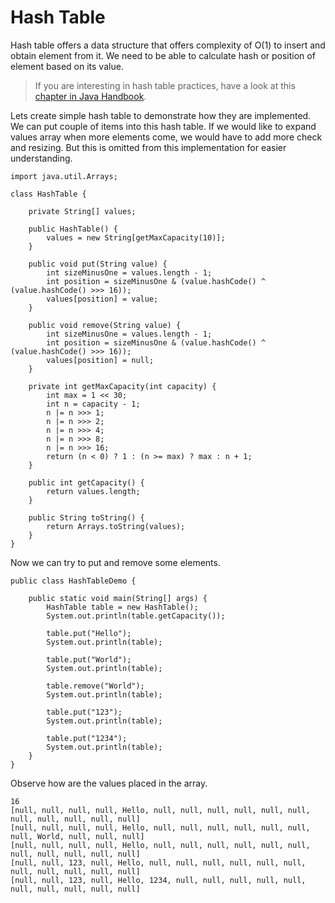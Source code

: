 # Hash Table

Hash table offers a data structure that offers complexity of O\(1\) to insert and obtain element from it. We need to be able to calculate hash or position of element based on its value. 

> If you are interesting in hash table practices, have a look at this [chapter in Java Handbook](https://ondrej-kvasnovsky.gitbooks.io/java-handbook/content/chapter1.html).

Lets create simple hash table to demonstrate how they are implemented. We can put couple of items into this hash table. If we would like to expand values array when more elements come, we would have to add more check and resizing. But this is omitted from this implementation for easier understanding. 

```
import java.util.Arrays;

class HashTable {

    private String[] values;

    public HashTable() {
        values = new String[getMaxCapacity(10)];
    }

    public void put(String value) {
        int sizeMinusOne = values.length - 1;
        int position = sizeMinusOne & (value.hashCode() ^ (value.hashCode() >>> 16));
        values[position] = value;
    }

    public void remove(String value) {
        int sizeMinusOne = values.length - 1;
        int position = sizeMinusOne & (value.hashCode() ^ (value.hashCode() >>> 16));
        values[position] = null;
    }

    private int getMaxCapacity(int capacity) {
        int max = 1 << 30;
        int n = capacity - 1;
        n |= n >>> 1;
        n |= n >>> 2;
        n |= n >>> 4;
        n |= n >>> 8;
        n |= n >>> 16;
        return (n < 0) ? 1 : (n >= max) ? max : n + 1;
    }

    public int getCapacity() {
        return values.length;
    }

    public String toString() {
        return Arrays.toString(values);
    }
}
```

Now we can try to put and remove some elements. 

```
public class HashTableDemo {

    public static void main(String[] args) {
        HashTable table = new HashTable();
        System.out.println(table.getCapacity());

        table.put("Hello");
        System.out.println(table);

        table.put("World");
        System.out.println(table);

        table.remove("World");
        System.out.println(table);
        
        table.put("123");
        System.out.println(table);

        table.put("1234");
        System.out.println(table);
    }
}
```

Observe how are the values placed in the array. 

```
16
[null, null, null, null, Hello, null, null, null, null, null, null, null, null, null, null, null]
[null, null, null, null, Hello, null, null, null, null, null, null, null, World, null, null, null]
[null, null, null, null, Hello, null, null, null, null, null, null, null, null, null, null, null]
[null, null, 123, null, Hello, null, null, null, null, null, null, null, null, null, null, null]
[null, null, 123, null, Hello, 1234, null, null, null, null, null, null, null, null, null, null]
```



